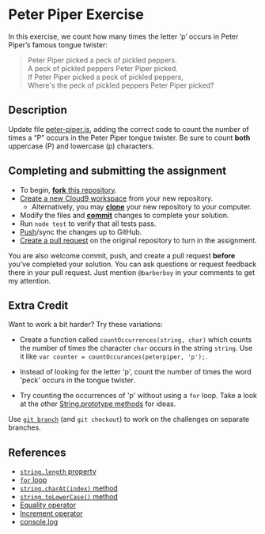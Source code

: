 Peter Piper Exercise
====================

In this exercise, we count how many times the letter ‘p’ occurs in Peter Piper’s
famous tongue twister:

> Peter Piper picked a peck of pickled peppers.  
> A peck of pickled peppers Peter Piper picked.  
> If Peter Piper picked a peck of pickled peppers,  
> Where's the peck of pickled peppers Peter Piper picked?  

Description
-----------
Update file [peter-piper.js](peter-piper.js#L22), adding the correct code to
count the number of times a “P” occurs in the Peter Piper tongue twister. Be 
sure to count **both** uppercase (P) and lowercase (p) characters.

Completing and submitting the assignment
----------------------------------------

- To begin, [**fork** this repository](https://guides.github.com/activities/forking/).
- [Create a new Cloud9 workspace](https://docs.c9.io/docs/setting-up-github-workspace) from your new repository.
  - Alternatively, you may [**clone**](http://gitref.org/creating/#clone) your new repository to your computer.
- Modify the files and [**commit**](http://gitref.org/basic/#commit) changes to complete your solution.
- Run `node test` to verify that all tests pass.
- [Push](http://gitref.org/remotes/#push)/sync the changes up to GitHub.
- [Create a pull request](https://help.github.com/articles/creating-a-pull-request) on the original repository to turn in the assignment.

You are also welcome commit, push, and create a pull request **before** you’ve 
completed your solution. You can ask questions or request feedback there in your
pull request. Just mention `@barberboy` in your comments to get my attention.

Extra Credit
------------

Want to work a bit harder? Try these variations:

- Create a function called `countOccurrences(string, char)` which counts the
  number of times the character `char` occurs in the string `string`. Use it
  like `var counter = countOccurances(peterpiper, 'p');`.

- Instead of looking for the letter 'p', count the number of times the word
  'peck' occurs in the tongue twister.

- Try counting the occurrences of 'p' without using a `for` loop. Take a look at
  the other [String.prototype methods](https://developer.mozilla.org/en-US/docs/Web/JavaScript/Reference/Global_Objects/String#String_instances)
  for ideas.

Use [`git branch`](https://www.atlassian.com/git/tutorials/using-branches/git-branch)
(and `git checkout`) to work on the challenges on separate branches.

References
----------

- [`string.length` property](https://developer.mozilla.org/en-US/docs/Web/JavaScript/Reference/Global_Objects/String/length)
- [`for` loop](https://developer.mozilla.org/en-US/docs/Web/JavaScript/Reference/Statements/for)
- [`string.charAt(index)` method](https://developer.mozilla.org/en-US/docs/Web/JavaScript/Reference/Global_Objects/String/charAt)
- [`string.toLowerCase()` method](https://developer.mozilla.org/en-US/docs/Web/JavaScript/Reference/Global_Objects/String/toLowerCase)
- [Equality operator](https://developer.mozilla.org/en-US/docs/Web/JavaScript/Reference/Operators/Comparison_Operators#Equality_operators)
- [Increment operator](https://developer.mozilla.org/en-US/docs/Web/JavaScript/Reference/Operators/Arithmetic_Operators#Increment_())
- [console.log](https://developer.mozilla.org/en-US/docs/Web/API/Console/log)
